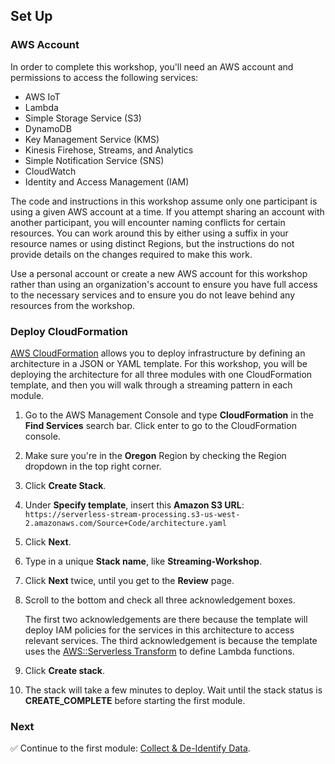 ## Set Up

### AWS Account

In order to complete this workshop, you'll need an AWS account and permissions to access the following services:

* AWS IoT
* Lambda
* Simple Storage Service (S3)
* DynamoDB
* Key Management Service (KMS)
* Kinesis Firehose, Streams, and Analytics
* Simple Notification Service (SNS)
* CloudWatch
* Identity and Access Management (IAM)

The code and instructions in this workshop assume only one participant is using
a given AWS account at a time. If you attempt sharing an account with another
participant, you will encounter naming conflicts for certain resources. You can
work around this by either using a suffix in your resource names or using
distinct Regions, but the instructions do not provide details on the changes
required to make this work.

Use a personal account or create a new AWS account for this workshop rather than
using an organization's account to ensure you have full access to the necessary
services and to ensure you do not leave behind any resources from the workshop.

### Deploy CloudFormation

[AWS CloudFormation][cloudformation] allows you to deploy infrastructure by defining an architecture in a JSON or YAML template. For this workshop, you will be deploying the architecture for all three modules with one CloudFormation template, and then you will walk through a streaming pattern in each module.

1. Go to the AWS Management Console and type **CloudFormation** in the **Find Services** search bar. Click enter to go to the CloudFormation console.

1. Make sure you're in the **Oregon** Region by checking the Region dropdown in the top right corner.
   
1. Click **Create Stack**.

1. Under **Specify template**, insert this **Amazon S3 URL**: `https://serverless-stream-processing.s3-us-west-2.amazonaws.com/Source+Code/architecture.yaml`

1. Click **Next**.

1. Type in a unique **Stack name**, like **Streaming-Workshop**.

1. Click **Next** twice, until you get to the **Review** page.

1. Scroll to the bottom and check all three acknowledgement boxes.

	The first two acknowledgements are there because the template will deploy IAM policies for the services in this architecture to access relevant services. The third acknowledgement is because the template uses the [AWS::Serverless Transform][CFN SAM] to define Lambda functions.

1. Click **Create stack**.

1. The stack will take a few minutes to deploy. Wait until the stack status is **CREATE_COMPLETE** before starting the first module.

### Next

:white_check_mark: Continue to the first module: [Collect & De-Identify Data][collect-deidentify].

[cloudformation]: https://aws.amazon.com/cloudformation/
[CFN SAM]: https://docs.aws.amazon.com/AWSCloudFormation/latest/UserGuide/transform-aws-serverless.html
[collect-deidentify]: ../1_CollectDeIdentify/